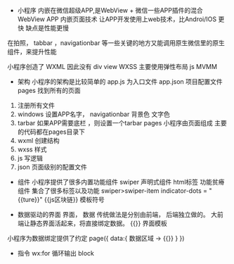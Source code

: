 - 小程序
 内嵌在微信超级APP,是WebView + 微信一些APP插件的混合
 WebView APP 内嵌页面技术 让APP开发使用上web技术，比Androi/IOS 更快
 缺点是性能更慢

 在拍照， tabbar ，navigationbar 等一些关键的地方又能调用原生微信里的原生组件，来提升性能

 小程序创造了 WXML  因此没有 div   view
 WXSS  主要使用弹性布局
 js MVMM


 - 架构
 小程序的架构是比较简单的
 app.js 为入口文件
 app.json 项目配置文件 pages 找到所有的页面
 1. 注册所有文件
 2. windows 设置APP名字， navigationbar 背景色 文字色
 3. tarbar 如果APP需要底栏 ，则设置一个tarbar
 pages  小程序由页面组成 
 主要的代码都在pages目录下
 1. wxml 创建结构
 2. wxss 样式
 3. js 写逻辑
 4. json 页面级别的配置文件

 - 组件
 小程序提供了很多内置功能组件
 swiper 声明式组件 html标签 功能贫瘠
 组件 集合了很多标签以及功能
 swiper>swiper-item
 indicator-dots = "{{ture}}"
 {{js区块链}} 模板符号

 - 数据驱动的界面
 界面， 数据 传统做法是分别由前端， 后端独立做的。
 大前端让静态界面活起来，将直接绑定数据。
 {{}}  界面模板

 小程序为数据绑定提供了约定
 page({
     data:{
         数据区域 -> {{}}
     }
 })

 - 指令
  wx:for 循环输出 block
 

